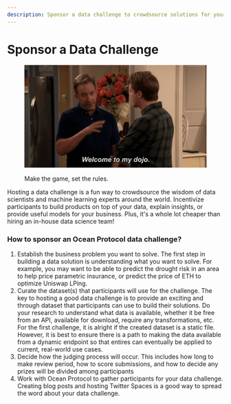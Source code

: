 ```yaml
---
description: Sponsor a data challenge to crowdsource solutions for your business problems
---
```


# Sponsor a Data Challenge

<figure><img src="../../.gitbook/assets/welcome-to-my-dojo.gif" alt=""><figcaption><p>Make the game, set the rules.</p></figcaption></figure>

Hosting a data challenge is a fun way to crowdsource the wisdom of data scientists and machine learning experts around the world. Incentivize participants to build products on top of your data, explain insights, or provide useful models for your business. Plus, it's a whole lot cheaper than hiring an in-house data science team!

### How to sponsor an Ocean Protocol data challenge?

1. Establish the business problem you want to solve. The first step in building a data solution is understanding what you want to solve. For example, you may want to be able to predict the drought risk in an area to help price parametric insurance, or predict the price of ETH to optimize Uniswap LPing.&#x20;
2. Curate the dataset(s) that participants will use for the challenge. The key to hosting a good data challenge is to provide an exciting and through dataset that participants can use to build their solutions. Do your research to understand what data is available, whether it be free from an API, available for download, require any transformations, etc. For the first challenge, it is alright if the created dataset is a static file. However, it is best to ensure there is a path to making the data available from a dynamic endpoint so that entires can eventually be applied to current, real-world use cases.
3. Decide how the judging process will occur. This includes how long to make review period, how to score submissions, and how to decide any prizes will be divided among participants
4. Work with Ocean Protocol to gather participants for your data challenge. Creating blog posts and hosting Twitter Spaces is a good way to spread the word about your data challenge.
